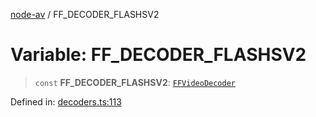 [node-av](../globals.md) / FF\_DECODER\_FLASHSV2

# Variable: FF\_DECODER\_FLASHSV2

> `const` **FF\_DECODER\_FLASHSV2**: [`FFVideoDecoder`](../type-aliases/FFVideoDecoder.md)

Defined in: [decoders.ts:113](https://github.com/seydx/av/blob/f8631fc881b394300b1479f511d55cf1c370a87f/src/constants/decoders.ts#L113)
